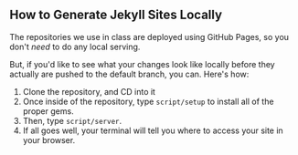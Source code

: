 ## How to Generate Jekyll Sites Locally

The repositories we use in class are deployed using GitHub Pages, so you don't _need_ to do any local serving.

But, if you'd like to see what your changes look like locally before they actually are pushed to the default branch, you can. Here's how:

1. Clone the repository, and CD into it
1. Once inside of the repository, type `script/setup` to install all of the proper gems.
1. Then, type `script/server`.
1. If all goes well, your terminal will tell you where to access your site in your browser.
